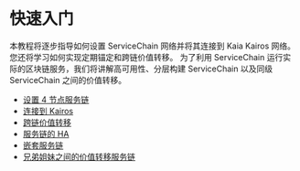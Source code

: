 # 快速入门

本教程将逐步指导如何设置 ServiceChain 网络并将其连接到 Kaia Kairos 网络。
您还将学习如何实现定期锚定和跨链价值转移。
为了利用 ServiceChain 运行实际的区块链服务，我们将讲解高可用性、分层构建 ServiceChain 以及同级 ServiceChain 之间的价值转移。

- [设置 4 节点服务链](./4nodes-setup-guide.md)
- [连接到 Kairos](./en-scn-connection.md)
- [跨链价值转移](./value-transfer.md)
- [服务链的 HA](./ha-for-sc.md)
- [嵌套服务链](./nested-sc.md)
- [兄弟姐妹之间的价值转移服务链](./value-transfer-between-sibling.md)
